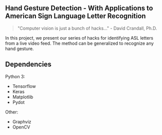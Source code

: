 Hand Gesture Detection - With Applications to American Sign Language Letter Recognition
---------------------------------------------------------------------------------------


> "Computer vision is just a bunch of hacks..."
\- David Crandall, Ph.D.

In this project, we present our series of hacks for identifying ASL letters from a live video feed. The method can be generalized to recognize any hand gesture.

## Dependencies
Python 3:
 -  Tensorflow
 -  Keras
 -  Matplotlib
 -  Pydot

Other:
 -  Graphviz
 -  OpenCV
